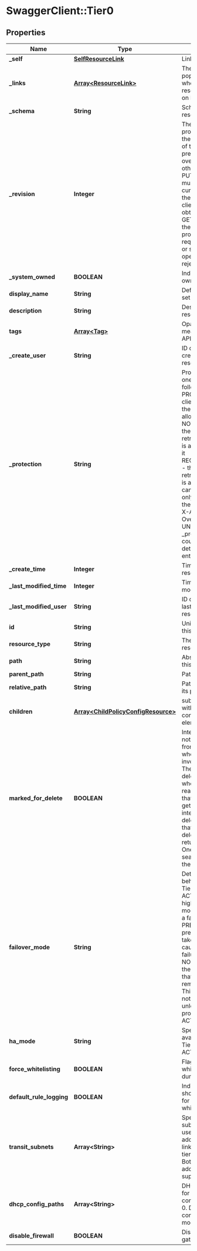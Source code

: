 # SwaggerClient::Tier0

## Properties
Name | Type | Description | Notes
------------ | ------------- | ------------- | -------------
**_self** | [**SelfResourceLink**](SelfResourceLink.md) | Link to this resource | [optional] 
**_links** | [**Array&lt;ResourceLink&gt;**](ResourceLink.md) | The server will populate this field when returing the resource. Ignored on PUT and POST. | [optional] 
**_schema** | **String** | Schema for this resource | [optional] 
**_revision** | **Integer** | The _revision property describes the current revision of the resource. To prevent clients from overwriting each other&#39;s changes, PUT operations must include the current _revision of the resource, which clients should obtain by issuing a GET operation. If the _revision provided in a PUT request is missing or stale, the operation will be rejected. | [optional] 
**_system_owned** | **BOOLEAN** | Indicates system owned resource | [optional] 
**display_name** | **String** | Defaults to ID if not set | [optional] 
**description** | **String** | Description of this resource | [optional] 
**tags** | [**Array&lt;Tag&gt;**](Tag.md) | Opaque identifiers meaningful to the API user | [optional] 
**_create_user** | **String** | ID of the user who created this resource | [optional] 
**_protection** | **String** | Protection status is one of the following: PROTECTED - the client who retrieved the entity is not allowed             to modify it. NOT_PROTECTED - the client who retrieved the entity is allowed                 to modify it REQUIRE_OVERRIDE - the client who retrieved the entity is a super                    user and can modify it, but only when providing                    the request header X-Allow-Overwrite&#x3D;true. UNKNOWN - the _protection field could not be determined for this           entity.  | [optional] 
**_create_time** | **Integer** | Timestamp of resource creation | [optional] 
**_last_modified_time** | **Integer** | Timestamp of last modification | [optional] 
**_last_modified_user** | **String** | ID of the user who last modified this resource | [optional] 
**id** | **String** | Unique identifier of this resource | [optional] 
**resource_type** | **String** | The type of this resource. | [optional] 
**path** | **String** | Absolute path of this object | [optional] 
**parent_path** | **String** | Path of its parent | [optional] 
**relative_path** | **String** | Path relative from its parent | [optional] 
**children** | [**Array&lt;ChildPolicyConfigResource&gt;**](ChildPolicyConfigResource.md) | subtree for this type within policy tree containing nested elements.  | [optional] 
**marked_for_delete** | **BOOLEAN** | Intent objects are not directly deleted from the system when a delete is invoked on them. They are marked for deletion and only when all the realized entities for that intent object gets deleted, the intent object is deleted. Objects that are marked for deletion are not returned in GET call. One can use the search API to get these objects.  | [optional] [default to false]
**failover_mode** | **String** | Determines the behavior when a Tier-0 instance in ACTIVE-STANDBY high-availability mode restarts after a failure. If set to PREEMPTIVE, the preferred node will take over, even if it causes another failure. If set to NON_PREEMPTIVE, then the instance that restarted will remain secondary. This property must not be populated unless the ha_mode property is set to ACTIVE_STANDBY.  | [optional] [default to &#39;NON_PREEMPTIVE&#39;]
**ha_mode** | **String** | Specify high-availability mode for Tier-0. Default is ACTIVE_ACTIVE.  | [optional] [default to &#39;ACTIVE_ACTIVE&#39;]
**force_whitelisting** | **BOOLEAN** | Flag to add whitelisting FW rule during realization | [optional] [default to false]
**default_rule_logging** | **BOOLEAN** | Indicates if logging should be enabled for the default whitelisting rule.  | [optional] [default to false]
**transit_subnets** | **Array&lt;String&gt;** | Specify transit subnets that are used to assign addresses to logical links connecting tier-0 and tier-1s. Both IPv4 and IPv6 addresses are supported.  | [optional] 
**dhcp_config_paths** | **Array&lt;String&gt;** | DHCP configuration for Segments connected to Tier-0. DHCP service is configured in relay mode.  | [optional] 
**disable_firewall** | **BOOLEAN** | Disable or enable gateway fiewall. | [optional] [default to false]


